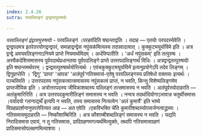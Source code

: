 ```yaml
---
index: 2.4.26
sutra: परवल्लिङ्गं द्वन्द्वतत्पुरुषयोः

---
```

_परवल्लिङ्गं द्वंद्वतत्पुरुषयोः_ - परवल्लिङ्गं ।परहव॑दिति षष्ठन्ताद्वतिः । तदाह — एतयोः परपदस्येवेति । द्व्न्द्वपदमत्र इतरेतरयोगद्वन्द्वपरं, समाहाद्वन्द्वेस नपुंसक॑मित्यस्य तदपवादत्वात् । कुक्कुटमयूर्याविमे इति । अत्र द्वन्द्वे अवयवलिङ्गनाऽनियमे प्राप्ते नियमार्थमिदम् । अर्धपिप्पलीति । 'अर्धं नपुंसकम्' इति तत्पुरुषः । अस्यैकदेशिसमासस्य पूर्वपदार्थप्रधानतया पूर्वपदलिङ्गे प्राप्ते उत्तरपदलिङ्गार्थं विधिः । अत्रद्वन्द्वतत्पुरुषयोः॑ इति षष्ठन्तमर्थपरम् । द्वन्द्वतत्पुरुषार्थयोरित्यर्थः । एवंचकुक्कुटमयूर्याविमे॑ इत्यनुप्रयोगेऽपि तदेव लिङ्गम् । द्विगुप्राप्तेति । 'द्विगु' 'प्राप्त' 'आपन्न' 'अलंपूर्व'गतिसमास॑-एतेषु परवल्लिङ्गस्य प्रतिषेधो वक्तव्यः इत्यर्थः । पञ्चस्विति । उत्तरपदस्य नपुंसकत्वात्समासस्य नपुंसकत्वं प्राप्तं, न भवति, किन्तु विशेष्यलिङ्गमेव प्राप्तजीविक इति । अत्रोत्तरपदस्य जीविकाशब्दस्य यल्लिङ्गं तत्समासस्य न भवति । अलंपूर्वस्योदाहरति — अलंकुमारिरिति । अत्र उत्तरपदकुमारीलिङ्गं समासस्य न भवति । नन्वत्र तदर्थादियोगाऽभावान्न चतुर्थीसमासः ।पर्यादयो ग्लानाद्यर्थे॑ इत्यपि न भवति, तस्य समासस्य नित्यत्वेन 'अलं कुमार्यै' इति भाष्ये विग्रहप्रदर्शनानुपपत्तेरित्यत आह — अत एवेति ।एकविभक्ति चे॑ति कुमारीशब्दस्योपसर्जनत्वाद्ध्रस्वः । गतिसमासमुदाहरति — निष्कौशाम्बिरिति । अत्र कौशाम्बीशब्दलिङ्गं समासस्य न भवति । यद्यपि निरादिसमास एवायं, न तु गतिसमासः, प्रादिग्रहणमगत्यर्थमित्युक्तेः, तथापि गतिसमासग्रहणं प्रादिसमासोपलक्षणमित्याशयः । 